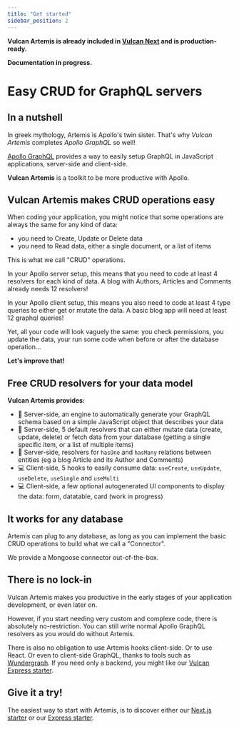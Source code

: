 ```yaml
---
title: "Get started"
sidebar_position: 2
---
```


**Vulcan Artemis is already included in [Vulcan Next](../vulcan-next) and is production-ready.**

**Documentation in progress.**

# Easy CRUD for GraphQL servers

## In a nutshell

In greek mythology, Artemis is Apollo's twin sister. 
That's why *Vulcan Artemis* completes *Apollo GraphQL* so well!

[Apollo GraphQL](https://www.apollographql.com/) provides a way to easily setup GraphQL in JavaScript applications, server-side and client-side.

**Vulcan Artemis** is a toolkit to be more productive with Apollo.

## Vulcan Artemis makes CRUD operations easy

When coding your application, you might notice that some operations are always the same for any kind of data:

- you need to Create, Update or Delete data
- you need to Read data, either a single document, or a list of items

This is what we call "CRUD" operations. 

In your Apollo server setup, this means that you need
to code at least 4 resolvers for each kind of data. A blog with Authors, Articles and Comments already needs 12 resolvers!

In your Apollo client setup, this means you also need to code at least 4 type queries to either get or mutate the data. A basic blog app will need at least 12 graphql queries!

Yet, all your code will look vaguely the same: you check permissions, you update the data, your run some code when before or after the database operation...

**Let's improve that!**

## Free CRUD resolvers for your data model

**Vulcan Artemis provides:**

- 📡 Server-side, an engine to automatically generate your GraphQL schema based on a simple JavaScript object that describes your data
- 📡 Server-side, 5 default resolvers that can either mutate data (create, update, delete) or fetch data from your database (getting a single specific item, or a list of multiple items)
- 📡 Server-side, resolvers for `hasOne` and `hasMany` relations between entities (eg a blog Article and its Author and Comments)
- 💻 Client-side, 5 hooks to easily consume data: `useCreate`, `useUpdate`, `useDelete`, `useSingle` and `useMulti`
- 💻 Client-side, a few optional autogenerated UI components to display the data: form, datatable, card (work in progress)

## It works for any database

Artemis can plug to any database, as long as you can implement the basic CRUD operations to build what we call a "Connector".

We provide a Mongoose connector out-of-the-box.

## There is no lock-in

Vulcan Artemis makes you productive in the early stages of your application development, or even later on.

However, if you start needing very custom and complexe code, there is absolutely no-restriction. You can still write normal Apollo GraphQL resolvers as you would do without Artemis.

There is also no obligation to use Artemis hooks client-side. Or to use React. Or even to client-side GraphQL, thanks to tools such as [Wundergraph](https://wundergraph.com/). If you need only a backend, you might like our [Vulcan Express starter](../vulcan-express/).

## Give it a try!

The easiest way to start with Artemis, is to discover either our [Next.js starter](../vulcan-next) or our [Express starter](../vulcan-express).
